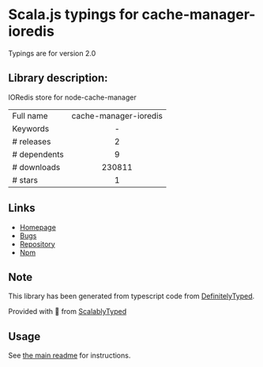 
# Scala.js typings for cache-manager-ioredis

Typings are for version 2.0

## Library description:
IORedis store for node-cache-manager

|                    |                 |
| ------------------ | :-------------: |
| Full name          | cache-manager-ioredis |
| Keywords           | - |
| # releases         | 2 |
| # dependents       | 9 |
| # downloads        | 230811 |
| # stars            | 1 |

## Links
- [Homepage](https://github.com/dabroek/node-cache-manager-ioredis#readme)
- [Bugs](https://github.com/dabroek/node-cache-manager-ioredis/issues)
- [Repository](https://github.com/dabroek/node-cache-manager-ioredis)
- [Npm](https://www.npmjs.com/package/cache-manager-ioredis)
    


## Note
This library has been generated from typescript code from [DefinitelyTyped](https://definitelytyped.org).

Provided with :purple_heart: from [ScalablyTyped](https://github.com/oyvindberg/ScalablyTyped)

## Usage
See [the main readme](../../readme.md) for instructions.


